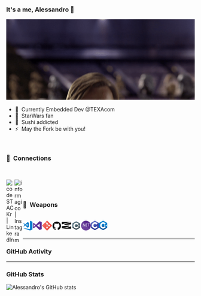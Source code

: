 ### It's a me, Alessandro 🍄

![Alt Text](./assets/hellothere.gif)

- 🤖 &nbsp;Currently Embedded Dev @TEXAcom
- 🌌 &nbsp;StarWars fan
- 🍣 &nbsp;Sushi addicted
- ⚡ &nbsp;May the Fork be with you!

<br />

### 🔌 &nbsp;Connections

<br />

[<img align="left" alt="codeSTACKr | LinkedIn" width="22px" src="https://cdn.jsdelivr.net/npm/simple-icons@v3/icons/linkedin.svg" />][linkedin]
[<img align="left" alt="informagico | Instagram" width="22px" src="https://cdn.jsdelivr.net/npm/simple-icons@v3/icons/instagram.svg" />][instagram]

<br />
<br />

### 🥷 &nbsp;Weapons

<br />

<img align="left" alt="Visual Studio Code" width="26px" src="./assets/icons/vsc.png" />
<img align="left" alt="Visual Studio" width="26px" src="./assets/icons/vs.png" />
<img align="left" alt="Git" width="26px" src="./assets/icons/git.png" />
<img align="left" alt="GitHub" width="26px" src="./assets/icons/github.png" />
<img align="left" alt="SVN" width="26px" src="./assets/icons/svn.png" />
<img align="left" alt="C#" width="26px" src="./assets/icons/csharp.png" />
<img align="left" alt=".NET" width="26px" src="./assets/icons/dotnet.png" />
<img align="left" alt="C" width="22px" src="./assets/icons/c.png" />
<img align="left" alt="C++" width="22px" src="./assets/icons/cplusplus.png" />

<br />
<br />

---

### GitHub Activity
  
<!--START_SECTION:activity-->
<!--END_SECTION:activity-->

---

### GitHub Stats

![Alessandro's GitHub stats](https://github-readme-stats.vercel.app/api?username=informagico&show_icons=true&hide_border=true&hide_title=true&include_all_commits=true&count_private=true)

[instagram]: https://instagram.com/informagico
[linkedin]: https://linkedin.com/in/informagico
